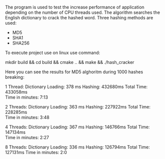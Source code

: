 The program is used to test the increase performance of application depending on the number of CPU threads used. 
The algorithm searches the English dictionary to crack the hashed word.
Three hashing methods are used:
- MD5
- SHA1
- SHA256

To execute project use on linux use command:

mkdir build && cd build && cmake .. && make && ./hash_cracker

Here you can see the results for MD5 alghoritm during 1000 hashes breaking:

1 Thread:
Dictionary Loading: 378 ms
Hashing:            432680ms
Total Time:         433058ms       
Time in minutes:    7:13


2 Threads:
Dictionary Loading: 363 ms
Hashing:            227922ms
Total Time:         228285ms        
Time in minutes:    3:48


4 Threads:
Dictionary Loading: 367 ms
Hashing:            146766ms
Total Time:         147134ms         
Time in minutes:    2:27


8 Threads:
Dictionary Loading: 336 ms
Hashing:            126794ms
Total Time:         127131ms
Time in minutes:    2:0
